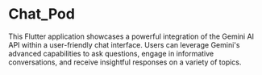 # Chat_Pod

This Flutter application showcases a powerful integration of the Gemini AI API within a user-friendly chat interface. Users can leverage Gemini's advanced capabilities to ask questions, engage in informative conversations, and receive insightful responses on a variety of topics.
